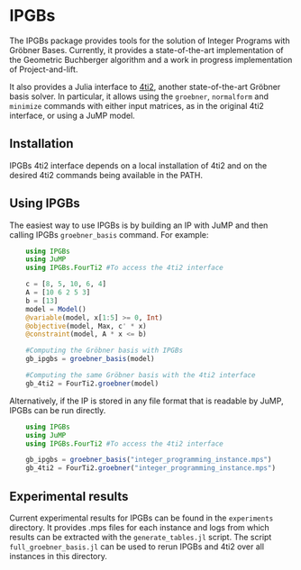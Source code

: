 # IPGBs

The IPGBs package provides tools for the solution of Integer Programs with Gröbner Bases. Currently, it provides
a state-of-the-art implementation of the Geometric Buchberger algorithm and a work in progress implementation
of Project-and-lift.

It also provides a Julia interface to [4ti2](https://github.com/4ti2/4ti2), another state-of-the-art
Gröbner basis solver. In particular, it allows using the `groebner`, `normalform` and `minimize`
commands with either input matrices, as in the original 4ti2 interface, or using a JuMP model.

## Installation

IPGBs 4ti2 interface depends on a local installation of 4ti2 and on the desired 4ti2 commands being available in the PATH.

## Using IPGBs

The easiest way to use IPGBs is by building an IP with JuMP and then calling IPGBs `groebner_basis` command.
For example:

```julia
    using IPGBs
    using JuMP
    using IPGBs.FourTi2 #To access the 4ti2 interface

    c = [8, 5, 10, 6, 4]
    A = [10 6 2 5 3]
    b = [13]
    model = Model()
    @variable(model, x[1:5] >= 0, Int)
    @objective(model, Max, c' * x)
    @constraint(model, A * x <= b)

    #Computing the Gröbner basis with IPGBs
    gb_ipgbs = groebner_basis(model)

    #Computing the same Gröbner basis with the 4ti2 interface
    gb_4ti2 = FourTi2.groebner(model)
```

Alternatively, if the IP is stored in any file format that is readable by JuMP, IPGBs can be run
directly.

```julia
    using IPGBs
    using JuMP
    using IPGBs.FourTi2 #To access the 4ti2 interface

    gb_ipgbs = groebner_basis("integer_programming_instance.mps")
    gb_4ti2 = FourTi2.groebner("integer_programming_instance.mps")
```

## Experimental results

Current experimental results for IPGBs can be found in the `experiments` directory.
It provides .mps files for each instance and logs from which results can be extracted with
the `generate_tables.jl` script. The script `full_groebner_basis.jl` can be used to
rerun IPGBs and 4ti2 over all instances in this directory.
